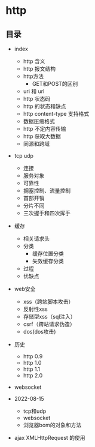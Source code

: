 # http

## 目录
- index
  - http 含义
  - http 报文结构
  - http方法
    - GET和POST的区别
  - uri 和 url
  - http 状态码
  - http 的状态和缺点
  - http content-type 支持格式
  - 数据压缩格式
  - http 不定内容传输
  - http 获取大数据
  - 同源和跨域

- tcp udp
  - 连接
  - 服务对象
  - 可靠性
  - 拥塞控制、流量控制
  - 首部开销
  - 分片不同
  - 三次握手和四次挥手

- 缓存
  - 相关请求头
  - 分类
    - 缓存位置分类
    - 失效缓存分类
  - 过程
  - 优缺点

- web安全
  - xss（跨站脚本攻击）
  - 反射性xss
  - 存储型xss（sql注入）
  - csrf（跨站请求伪造）
  - dos(dos攻击)

- 历史
  - http 0.9
  - http 1.0
  - http 1.1
  - http 2.0

- websocket

- 2022-08-15
  - tcp和udp
  - websocket
  - 浏览器bom的对象和方法

- ajax XMLHttpRequest 的使用
